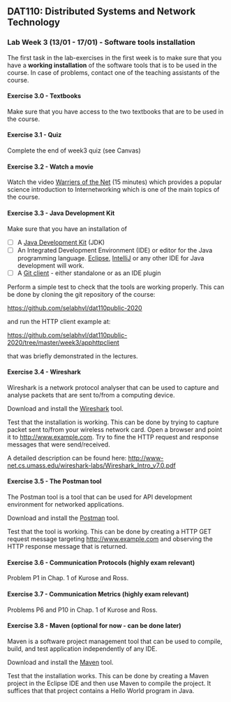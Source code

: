 ## DAT110: Distributed Systems and Network Technology

### Lab Week 3 (13/01 - 17/01) - Software tools installation

The first task in the lab-exercises in the first week is to make sure that you have a **working installation** of the software tools that is to be used in the course. In case of problems, contact one of the teaching assistants of the course.

#### Exercise 3.0 - Textbooks

Make sure that you have access to the two textbooks that are to be used in the course.

#### Exercise 3.1 - Quiz

Complete the end of week3 quiz (see Canvas)

#### Exercise 3.2 - Watch a movie

Watch the video [Warriers of the Net](https://www.youtube.com/watch?v=PBWhzz_Gn10) (15 minutes) which provides a popular science introduction to Internetworking which is one of the main topics of the course.

#### Exercise 3.3 - Java Development Kit

Make sure that you have an installation of

- [ ] A [Java Development Kit]( https://www.oracle.com/technetwork/java/javase/downloads/jdk11-downloads-5066655.html) (JDK)
- [ ] An Integrated Development Environment (IDE) or editor for the Java programming language. [Eclipse]( https://www.eclipse.org/downloads/packages/release/2019-12/r/eclipse-ide-java-developers), [IntelliJ](https://www.jetbrains.com/idea/) or any other IDE for Java development will work.
- [ ] A [Git client](https://git-scm.com/downloads) - either standalone or as an IDE plugin

Perform a simple test to check that the tools are working properly. This can be done by cloning the git repository of the course:

https://github.com/selabhvl/dat110public-2020

and run the HTTP client example at:

https://github.com/selabhvl/dat110public-2020/tree/master/week3/apphttpclient

that was briefly demonstrated in the lectures.

#### Exercise 3.4 - Wireshark

Wireshark is a network protocol analyser that can be used to capture and analyse packets that are sent to/from a computing device.

Download and install the [Wireshark](https://www.wireshark.org  ) tool.

Test that the installation is working. This can be done by trying to capture packet sent to/from your wireless network card. Open a browser and point it to http://www.example.com. Try to fine the HTTP request and response messages that were send/received.

A detailed description can be found here: http://www-net.cs.umass.edu/wireshark-labs/Wireshark_Intro_v7.0.pdf

#### Exercise 3.5 - The Postman tool

The Postman tool is a tool that can be used for API development environment for networked applications.

Download and install the [Postman](https://www.getpostman.com/tools) tool.

Test that the tool is working. This can be done by creating a HTTP GET request message targeting http://www.example.com and observing the HTTP response message that is returned.

#### Exercise 3.6 - Communication Protocols (highly exam relevant)

Problem P1 in Chap. 1 of Kurose and Ross.

#### Exercise 3.7 - Communication Metrics (highly exam relevant)

Problems P6 and P10 in Chap. 1 of Kurose and Ross.

#### Exercise 3.8 - Maven (optional for now - can be done later)

Maven is a software project management tool that can be used to compile, build, and test application independently of any IDE.

Download and install the [Maven](https://maven.apache.org) tool.

Test that the installation works. This can be done by creating a Maven project in the Eclipse IDE and then use Maven to compile the project. It suffices that that project contains a Hello World program in Java.
